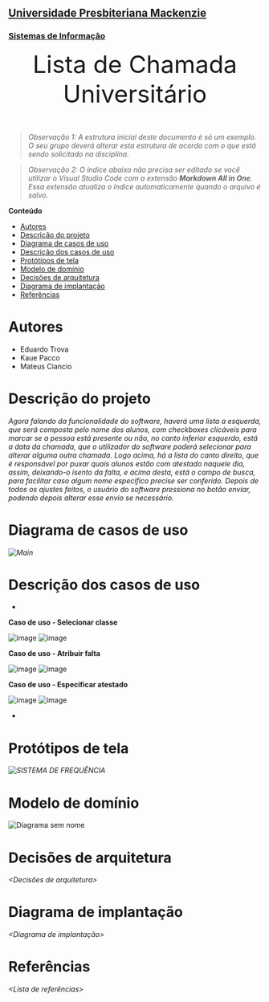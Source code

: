 <h2><a href= "https://www.mackenzie.br">Universidade Presbiteriana Mackenzie</a></h2>
<h3><a href= "https://www.mackenzie.br/graduacao/sao-paulo-higienopolis/sistemas-de-informacao">Sistemas de Informação</a></h3>


<font size="+12"><center>
Lista de Chamada Universitário
</center></font>

>*Observação 1: A estrutura inicial deste documento é só um exemplo. O seu grupo deverá alterar esta estrutura de acordo com o que está sendo solicitado na disciplina.*

>*Observação 2: O índice abaixo não precisa ser editado se você utilizar o Visual Studio Code com a extensão **Markdown All in One**. Essa extensão atualiza o índice automaticamente quando o arquivo é salvo.*

**Conteúdo**

- [Autores](#autores)
- [Descrição do projeto](#descrição-do-projeto)
- [Diagrama de casos de uso](#diagrama-de-casos-de-uso)
- [Descrição dos casos de uso](#descrição-dos-casos-de-uso)
- [Protótipos de tela](#protótipos-de-tela)
- [Modelo de domínio](#modelo-de-domínio)
- [Decisões de arquitetura](#decisões-de-arquitetura)
- [Diagrama de implantação](#diagrama-de-implantação)
- [Referências](#referências)


# Autores

* Eduardo Trova
* Kaue Pacco
* Mateus Ciancio


# Descrição do projeto

*Agora falando da funcionalidade do software, haverá uma lista a esquerda, que será composta pelo nome dos alunos, com checkboxes clicáveis para marcar se a pessoa está presente ou não, no canto inferior esquerdo, está a data da chamada, que o utilizador do software poderá selecionar para alterar alguma outra chamada. Logo acima, há a lista do canto direito, que é responsável por puxar quais alunos estão com atestado naquele dia, assim, deixando-o isento da falta, e acima desta, está o campo de busca, para facilitar caso algum nome específico precise ser conferido. Depois de todos os ajustes feitos, o usuário do software pressiona no botão enviar, podendo depois alterar esse envio se necessário.*

# Diagrama de casos de uso

*![Main](https://user-images.githubusercontent.com/100205866/219978259-00f263c9-6c6b-4ad0-9c62-8274fd23b783.png)*

# Descrição dos casos de uso

*
**Caso de uso - Selecionar classe**

![image](https://user-images.githubusercontent.com/100205866/219979488-7a053d44-c411-4bc9-9e7e-5f3de16d1b2f.png)
![image](https://user-images.githubusercontent.com/100205866/219979623-699b9ac1-247a-48ca-ac75-eb055a942863.png)

 
**Caso de uso - Atribuir falta**

![image](https://user-images.githubusercontent.com/100205866/219980124-466fe4ee-b08e-497e-b5f9-1fba1a61f887.png)
![image](https://user-images.githubusercontent.com/100205866/219980164-bb78029d-f644-4383-a60b-99b670d79649.png)

**Caso de uso - Especificar atestado**

![image](https://user-images.githubusercontent.com/100205866/219980538-e14a6da6-37c3-4ca8-9fc3-4eef8df32f5f.png)
![image](https://user-images.githubusercontent.com/100205866/219980579-b1578290-1d7c-4b92-a423-204a54a82f9b.png)

 *

# Protótipos de tela

*![SISTEMA DE FREQUÊNCIA](https://user-images.githubusercontent.com/100205866/219977541-e74ac436-0d00-4ea0-b457-e6ded6d1932d.png)*

# Modelo de domínio

![Diagrama sem nome](https://user-images.githubusercontent.com/100205866/221983935-cf6a7c83-8025-46e0-a84d-8a565054592a.jpg)


# Decisões de arquitetura

*&lt;Decisões de arquitetura&gt;*

# Diagrama de implantação

*&lt;Diagrama de implantação&gt;*

# Referências

*&lt;Lista de referências&gt;*
